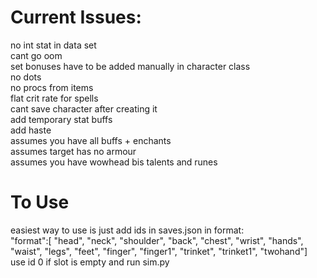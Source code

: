 # Current Issues:
no int stat in data set \
cant go oom\
set bonuses have to be added manually in character class\
no dots\
no procs from items\
flat crit rate for spells\
cant save character after creating it\
add temporary stat buffs\
add haste\
assumes you have all buffs + enchants\
assumes target has no armour\
assumes you have wowhead bis talents and runes

# To Use
easiest way to use is just add ids in saves.json in format:\
"format":[
    "head", "neck", "shoulder", "back", "chest", "wrist", "hands", "waist", "legs", "feet", "finger", "finger1", "trinket", "trinket1", "twohand"]\
use id 0 if slot is empty and run sim.py 
